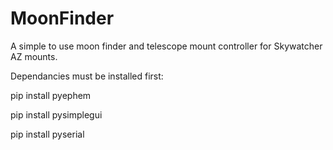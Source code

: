 # MoonFinder
A simple to use moon finder and telescope mount controller for Skywatcher AZ mounts.

Dependancies must be installed first:

pip install pyephem

pip install pysimplegui

pip install pyserial
